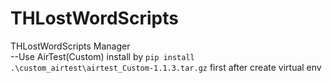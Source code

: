 # THLostWordScripts
THLostWordScripts Manager<br>
--Use AirTest(Custom) install by  `pip install .\custom_airtest\airtest_Custom-1.1.3.tar.gz` first after create virtual env<br>